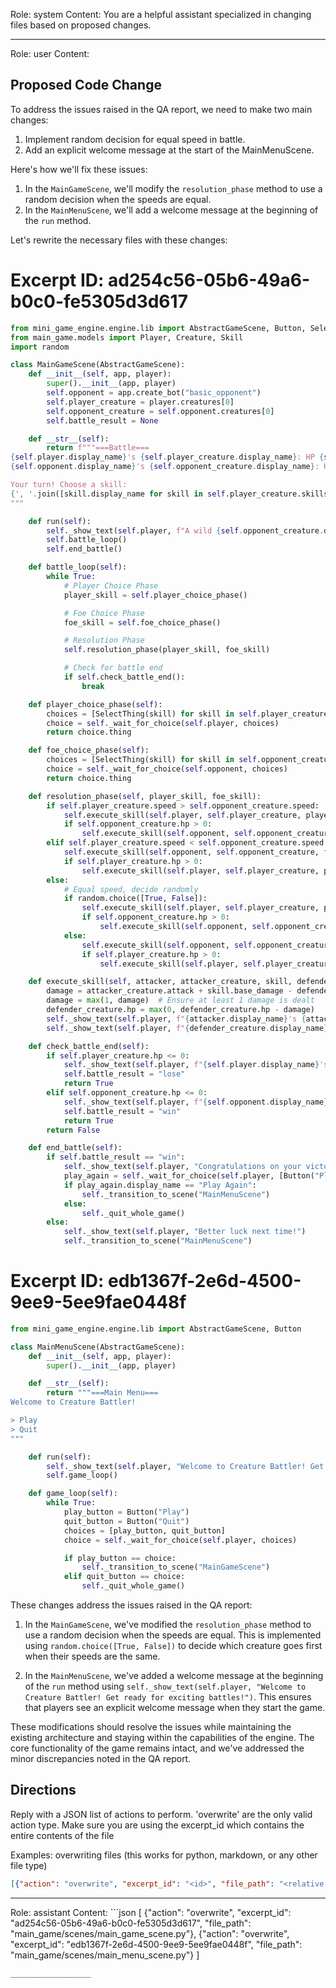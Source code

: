 Role: system
Content: You are a helpful assistant specialized in changing files based on proposed changes.
__________________
Role: user
Content: 
## Proposed Code Change
To address the issues raised in the QA report, we need to make two main changes:

1. Implement random decision for equal speed in battle.
2. Add an explicit welcome message at the start of the MainMenuScene.

Here's how we'll fix these issues:

1. In the `MainGameScene`, we'll modify the `resolution_phase` method to use a random decision when the speeds are equal.
2. In the `MainMenuScene`, we'll add a welcome message at the beginning of the `run` method.

Let's rewrite the necessary files with these changes:

# Excerpt ID: ad254c56-05b6-49a6-b0c0-fe5305d3d617
```python main_game/scenes/main_game_scene.py
from mini_game_engine.engine.lib import AbstractGameScene, Button, SelectThing
from main_game.models import Player, Creature, Skill
import random

class MainGameScene(AbstractGameScene):
    def __init__(self, app, player):
        super().__init__(app, player)
        self.opponent = app.create_bot("basic_opponent")
        self.player_creature = player.creatures[0]
        self.opponent_creature = self.opponent.creatures[0]
        self.battle_result = None

    def __str__(self):
        return f"""===Battle===
{self.player.display_name}'s {self.player_creature.display_name}: HP {self.player_creature.hp}/{self.player_creature.max_hp}
{self.opponent.display_name}'s {self.opponent_creature.display_name}: HP {self.opponent_creature.hp}/{self.opponent_creature.max_hp}

Your turn! Choose a skill:
{', '.join([skill.display_name for skill in self.player_creature.skills])}
"""

    def run(self):
        self._show_text(self.player, f"A wild {self.opponent_creature.display_name} appears!")
        self.battle_loop()
        self.end_battle()

    def battle_loop(self):
        while True:
            # Player Choice Phase
            player_skill = self.player_choice_phase()

            # Foe Choice Phase
            foe_skill = self.foe_choice_phase()

            # Resolution Phase
            self.resolution_phase(player_skill, foe_skill)

            # Check for battle end
            if self.check_battle_end():
                break

    def player_choice_phase(self):
        choices = [SelectThing(skill) for skill in self.player_creature.skills]
        choice = self._wait_for_choice(self.player, choices)
        return choice.thing

    def foe_choice_phase(self):
        choices = [SelectThing(skill) for skill in self.opponent_creature.skills]
        choice = self._wait_for_choice(self.opponent, choices)
        return choice.thing

    def resolution_phase(self, player_skill, foe_skill):
        if self.player_creature.speed > self.opponent_creature.speed:
            self.execute_skill(self.player, self.player_creature, player_skill, self.opponent_creature)
            if self.opponent_creature.hp > 0:
                self.execute_skill(self.opponent, self.opponent_creature, foe_skill, self.player_creature)
        elif self.player_creature.speed < self.opponent_creature.speed:
            self.execute_skill(self.opponent, self.opponent_creature, foe_skill, self.player_creature)
            if self.player_creature.hp > 0:
                self.execute_skill(self.player, self.player_creature, player_skill, self.opponent_creature)
        else:
            # Equal speed, decide randomly
            if random.choice([True, False]):
                self.execute_skill(self.player, self.player_creature, player_skill, self.opponent_creature)
                if self.opponent_creature.hp > 0:
                    self.execute_skill(self.opponent, self.opponent_creature, foe_skill, self.player_creature)
            else:
                self.execute_skill(self.opponent, self.opponent_creature, foe_skill, self.player_creature)
                if self.player_creature.hp > 0:
                    self.execute_skill(self.player, self.player_creature, player_skill, self.opponent_creature)

    def execute_skill(self, attacker, attacker_creature, skill, defender_creature):
        damage = attacker_creature.attack + skill.base_damage - defender_creature.defense
        damage = max(1, damage)  # Ensure at least 1 damage is dealt
        defender_creature.hp = max(0, defender_creature.hp - damage)
        self._show_text(self.player, f"{attacker.display_name}'s {attacker_creature.display_name} uses {skill.display_name}!")
        self._show_text(self.player, f"{defender_creature.display_name} takes {damage} damage!")

    def check_battle_end(self):
        if self.player_creature.hp <= 0:
            self._show_text(self.player, f"{self.player.display_name}'s {self.player_creature.display_name} fainted! You lose!")
            self.battle_result = "lose"
            return True
        elif self.opponent_creature.hp <= 0:
            self._show_text(self.player, f"{self.opponent.display_name}'s {self.opponent_creature.display_name} fainted! You win!")
            self.battle_result = "win"
            return True
        return False

    def end_battle(self):
        if self.battle_result == "win":
            self._show_text(self.player, "Congratulations on your victory!")
            play_again = self._wait_for_choice(self.player, [Button("Play Again"), Button("Quit")])
            if play_again.display_name == "Play Again":
                self._transition_to_scene("MainMenuScene")
            else:
                self._quit_whole_game()
        else:
            self._show_text(self.player, "Better luck next time!")
            self._transition_to_scene("MainMenuScene")
```

# Excerpt ID: edb1367f-2e6d-4500-9ee9-5ee9fae0448f
```python main_game/scenes/main_menu_scene.py
from mini_game_engine.engine.lib import AbstractGameScene, Button

class MainMenuScene(AbstractGameScene):
    def __init__(self, app, player):
        super().__init__(app, player)

    def __str__(self):
        return """===Main Menu===
Welcome to Creature Battler!

> Play
> Quit
"""

    def run(self):
        self._show_text(self.player, "Welcome to Creature Battler! Get ready for exciting battles!")
        self.game_loop()

    def game_loop(self):
        while True:
            play_button = Button("Play")
            quit_button = Button("Quit")
            choices = [play_button, quit_button]
            choice = self._wait_for_choice(self.player, choices)

            if play_button == choice:
                self._transition_to_scene("MainGameScene")
            elif quit_button == choice:
                self._quit_whole_game()
```

These changes address the issues raised in the QA report:

1. In the `MainGameScene`, we've modified the `resolution_phase` method to use a random decision when the speeds are equal. This is implemented using `random.choice([True, False])` to decide which creature goes first when their speeds are the same.

2. In the `MainMenuScene`, we've added a welcome message at the beginning of the `run` method using `self._show_text(self.player, "Welcome to Creature Battler! Get ready for exciting battles!")`. This ensures that players see an explicit welcome message when they start the game.

These modifications should resolve the issues while maintaining the existing architecture and staying within the capabilities of the engine. The core functionality of the game remains intact, and we've addressed the minor discrepancies noted in the QA report.

## Directions
Reply with a JSON list of actions to perform. 'overwrite' are the only valid action type. 
Make sure you are using the excerpt_id which contains the entire contents of the file

Examples:
overwriting files (this works for python, markdown, or any other file type)
```json output_example1
[{"action": "overwrite", "excerpt_id": "<id>", "file_path": "<relative file path>"}]
```

__________________
Role: assistant
Content: ```json
[
    {"action": "overwrite", "excerpt_id": "ad254c56-05b6-49a6-b0c0-fe5305d3d617", "file_path": "main_game/scenes/main_game_scene.py"},
    {"action": "overwrite", "excerpt_id": "edb1367f-2e6d-4500-9ee9-5ee9fae0448f", "file_path": "main_game/scenes/main_menu_scene.py"}
]
```
__________________
